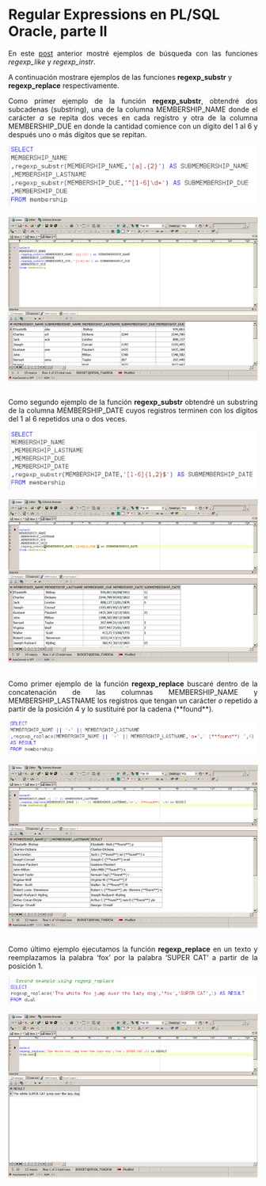 # Regular Expressions en PL/SQL Oracle, parte II

<p align="justify">En este <a href="http://xomalli.blogspot.mx/2013/09/regular-expessions-en-plsql-oracle.html">post</a> anterior mostré ejemplos de búsqueda con las funciones <i>regexp_like</i> y  <i>regexp_instr</i>.</p>
<p>A continuación mostrare ejemplos de las funciones <b>regexp_substr</b> y <b>regexp_replace</b> respectivamente.</p>
<p align="justify">Como primer ejemplo de la función <b>regexp_substr</b>, obtendré dos subcadenas (substring), una de la columna MEMBERSHIP_NAME donde el carácter <i>a</i> se repita dos veces en cada registro y otra de la columna MEMBERSHIP_DUE en donde la cantidad comience con un dígito del 1 al 6 y después uno o más dígitos que se repitan.</p>
<div>
<IMG src="picture_library/oraregexp/regexp_substr1.png">
</div><br>
<div>
<IMG src="picture_library/oraregexp/fig8.png">
</div><br>
<p align="justify">Como segundo ejemplo de la función <b>regexp_substr</b> obtendré un substring de la columna MEMBERSHIP_DATE cuyos registros terminen con los dígitos del 1 al 6 repetidos una o dos veces.</p>
<div>
<IMG src="picture_library/oraregexp/regexp_substr2.png">
</div><br>
<div>
<IMG src="picture_library/oraregexp/fig9.png">
</div><br>
<p align="justify">Como primer ejemplo de la función <b>regexp_replace</b> buscaré dentro de la concatenación de las columnas MEMBERSHIP_NAME y MEMBERSHIP_LASTNAME los registros que tengan un carácter <i>o</i> repetido a partir de la posición 4  y lo sustituiré por la cadena (**found**).</p>
<div>
<IMG src="picture_library/oraregexp/regexp_replace1.png">
</div><br>
<div>
<IMG src="picture_library/oraregexp/fig10.png">
</div><br>
<p align="justify">Como último ejemplo ejecutamos la función <b>regexp_replace</b> en un texto y reemplazamos la palabra ‘fox’ por la palabra ‘SUPER CAT’ a partir de la posición 1.</p>
<div>
<IMG src="picture_library/oraregexp/regexp_replace2.png">
</div><br>
<div>
<IMG src="picture_library/oraregexp/fig11.png">
</div>
